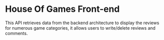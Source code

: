 # House Of Games Front-end
This API retrieves data from the backend architecture to display the reviews for numerous game categories, it allows users to write/delete reviews and comments. 
